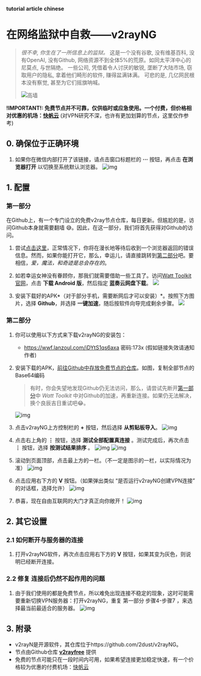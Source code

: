 **tutorial** **article** **chinese**

# 在网络监狱中自救——v2rayNG

> *很不幸, 你生在了一所信息上的监狱。*
> 这是一个没有谷歌, 没有维基百科, 没有OpenAI, 没有Github, 网络资源不到全体5%的荒原。如同太平洋中心的尼莫点, 与世隔绝。
> 一些公司, 凭借着令人讨厌的敏锐, 垄断了大陆市场, 窃取用户的隐私, 拿着他们畸形的软件, 赚得盆满钵满。
> 可悲的是, 几亿网民根本没有察觉, 甚至为它们摇旗呐喊。
>
> ![高墙](./assets/img13.jpg)

**!IMPORTANT!: 免费节点并不可靠，仅供临时或应急使用。一个付费，但价格相对优惠的机场：[快帆云](https://kf.kxzy.eu.org/)** 
(对VPN研究不深，也许有更加划算的节点，这里仅作参考)

## 0. 确保位于正确环境

1. 如果你在微信内部打开了该链接，请点击窗口标题栏的 **···** 按钮，再点击 **在浏览器打开** 以切换至系统默认浏览器。
   ![img](./assets/img12.png)

## 1. 配置

### 第一部分

在Github上，有一个专门设立的免费v2ray节点仓库，每日更新。但尴尬的是，访问Github本身就需要翻墙 😅。因此，在这一部分，我们将首先获得对Github的访问。

1. 尝试[点击这里](https://github.com/aiboboxx/v2rayfree/blob/main/v2)，正常情况下，你将在漫长地等待后收到一个浏览器返回的错误信息。然而，如果你能打开它，那么，幸运儿，请直接跳转到[第二部分](#第二部分)吧。要相信，*爱，魔法，和奇迹是总会存在的*。

2. 如若幸运女神没有眷顾你，那我们就需要借助一些工具了。访问[Watt Toolkit 官网](https://steampp.net/)，点击 **下载 Android 版**，然后指定 **蓝奏云网盘下载**。
   ![](./assets/img14.jpg)

3. 安装下载好的APK*（对于部分手机，需要断网后才可以安装）*。按照下方图片，选择 **Github**，并选择 **一键加速**，随后按软件向导完成剩余步骤。
   ![](./assets/img15.jpg)

### 第二部分

1. 你可以使用以下方式来下载v2rayNG的安装包：

   + <https://wwf.lanzoul.com/iDYtS1qs6axa>
     密码:173x
     (假如链接失效请通知作者)

2. 安装下载的APK，[前往Github中存放免费节点的仓库](https://github.com/aiboboxx/v2rayfree/blob/main/v2)。如图，复制全部节点的Base64编码
	> 有时，你会失望地发现Github仍无法访问，那么，请尝试先断开[第一部分](#第一部分)中 *Watt Toolkit* 中对Github的加速，再重新连接。如果仍无法解决，换个良辰吉日重试吧😂。

	![img](./assets/img16.jpg)

4. 点击v2rayNG上方控制栏的 **+** 按钮，然后选择 **从剪贴板导入**。
	![img](./assets/img3.jpg)

5. 点击右上角的 **⋮** 按钮，选择 **测试全部配置真连接** 。测试完成后，再次点击 **⋮** 按钮，选择 **按测试结果排序** 。
	![img](./assets/img5.jpg)
	![img](./assets/img6.jpg)

7. 滚动到页面顶部，点击最上方的一栏。（不一定是图示的一栏，以实际情况为准）
   ![img](./assets/img7.jpg)

8. 点击应用右下方的 **V** 按钮。（如果弹出类似 “是否运行v2rayNG创建VPN连接” 的对话框，选择允许）
   ![img](./assets/img8.jpg)

9. 恭喜，现在自由互联网的大门才真正向你敞开！
   ![img](./assets/img9.jpg)

## 2. 其它设置

### 2.1 如何断开与服务器的连接

1. 打开v2rayNG软件，再次点击应用右下方的 **V** 按钮，如果其变为灰色，则说明已经断开连接。

### 2.2 修复 连接后仍然不起作用的问题

1. 由于我们使用的都是免费节点，所以难免出现连接不稳定的现象，这时可能需要重新切换VPN服务器：打开v2rayNG，重复 第一部分 步骤4-步骤7 ，来选择最当前最适合的服务器。
   ![img](./assets/img11.jpg)

## 3. 附录

- v2rayN是开源软件，其仓库位于https://github.com/2dust/v2rayNG。
- 节点由Github仓库 **[v2rayfree](https://github.com/aiboboxx/v2rayfree)** 提供
- 免费的节点可能只在一段时间内可用，如果希望连接更加稳定快速，有一个价格较为优惠的付费机场：[快帆云](https://kf.kxzy.eu.org/)